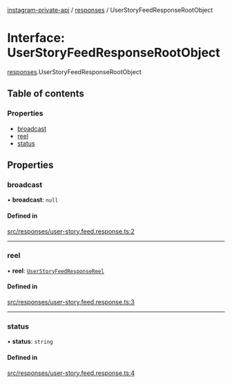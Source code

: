 [instagram-private-api](../../README.md) / [responses](../../modules/responses.md) / UserStoryFeedResponseRootObject

# Interface: UserStoryFeedResponseRootObject

[responses](../../modules/responses.md).UserStoryFeedResponseRootObject

## Table of contents

### Properties

- [broadcast](UserStoryFeedResponseRootObject.md#broadcast)
- [reel](UserStoryFeedResponseRootObject.md#reel)
- [status](UserStoryFeedResponseRootObject.md#status)

## Properties

### broadcast

• **broadcast**: ``null``

#### Defined in

[src/responses/user-story.feed.response.ts:2](https://github.com/Nerixyz/instagram-private-api/blob/4971f34/src/responses/user-story.feed.response.ts#L2)

___

### reel

• **reel**: [`UserStoryFeedResponseReel`](UserStoryFeedResponseReel.md)

#### Defined in

[src/responses/user-story.feed.response.ts:3](https://github.com/Nerixyz/instagram-private-api/blob/4971f34/src/responses/user-story.feed.response.ts#L3)

___

### status

• **status**: `string`

#### Defined in

[src/responses/user-story.feed.response.ts:4](https://github.com/Nerixyz/instagram-private-api/blob/4971f34/src/responses/user-story.feed.response.ts#L4)
